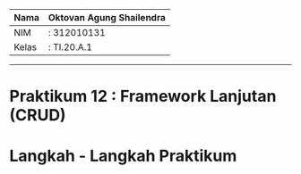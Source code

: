 | Nama  | Oktovan Agung Shailendra|
|-------|-------------------------|
|NIM    |: 312010131              |
|Kelas  |: TI.20.A.1              |

---

# Praktikum 12 : Framework Lanjutan (CRUD)

# Langkah - Langkah Praktikum

